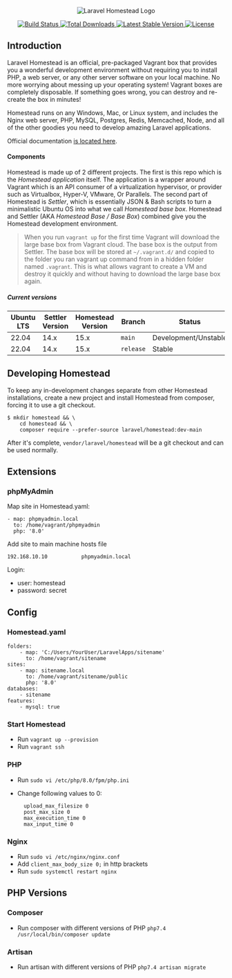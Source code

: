 <p align="center"><img src="/art/logo.svg" alt="Laravel Homestead Logo"></p>

<p align="center">
    <a href="https://github.com/laravel/homestead/actions">
        <img src="https://github.com/laravel/homestead/workflows/tests/badge.svg" alt="Build Status">
    </a>
    <a href="https://packagist.org/packages/laravel/homestead">
        <img src="https://img.shields.io/packagist/dt/laravel/homestead" alt="Total Downloads">
    </a>
    <a href="https://packagist.org/packages/laravel/homestead">
        <img src="https://img.shields.io/packagist/v/laravel/homestead" alt="Latest Stable Version">
    </a>
    <a href="https://packagist.org/packages/laravel/homestead">
        <img src="https://img.shields.io/packagist/l/laravel/homestead" alt="License">
    </a>
</p>

## Introduction

Laravel Homestead is an official, pre-packaged Vagrant box that provides you a wonderful development environment without requiring you to install PHP, a web server, or any other server software on your local machine. No more worrying about messing up your operating system! Vagrant boxes are completely disposable. If something goes wrong, you can destroy and re-create the box in minutes!

Homestead runs on any Windows, Mac, or Linux system, and includes the Nginx web server, PHP, MySQL, Postgres, Redis, Memcached, Node, and all of the other goodies you need to develop amazing Laravel applications.

Official documentation [is located here](https://laravel.com/docs/homestead).

#### Components

Homestead is made up of 2 different projects. The first is this repo which is the *Homestead application* itself. The application is a wrapper around Vagrant which is an API consumer of a virtualization hypervisor, or provider such as Virtualbox, Hyper-V, VMware, Or Parallels. The second part of Homestead is *Settler*, which is essentially JSON & Bash scripts to turn a minimalistic Ubuntu OS into what we call *Homestead base box*. Homestead and Settler (AKA *Homestead Base / Base Box*) combined give you the Homestead development environment.

> When you run `vagrant up` for the first time Vagrant will download the large base box from Vagrant cloud. The base box is the output from Settler. The base box will be stored at `~/.vagrant.d/` and copied to the folder you ran vagrant up command from in a hidden folder named `.vagrant`. This is what allows vagrant to create a VM and destroy it quickly and without having to download the large base box again.

##### Current versions
| Ubuntu LTS | Settler Version | Homestead Version | Branch    | Status               |
|------------|-----------------|-------------------|-----------|----------------------|
| 22.04      | 14.x            | 15.x              | `main`    | Development/Unstable |
| 22.04      | 14.x            | 15.x              | `release` | Stable               |

## Developing Homestead

To keep any in-development changes separate from other Homestead installations, create a new project and install
Homestead from composer, forcing it to use a git checkout.

```
$ mkdir homestead && \
    cd homestead && \
    composer require --prefer-source laravel/homestead:dev-main
```

After it's complete, `vendor/laravel/homestead` will be a git checkout and can be used normally.

## Extensions
### phpMyAdmin
Map site in Homestead.yaml:

    - map: phpmyadmin.local
      to: /home/vagrant/phpmyadmin
      php: '8.0'

Add site to main machine hosts file

	192.168.10.10           phpmyadmin.local

Login:
- user: homestead
- password: secret

## Config
### Homestead.yaml

    folders:
        - map: 'C:/Users/YourUser/LaravelApps/sitename'
          to: /home/vagrant/sitename
    sites:
        - map: sitename.local
          to: /home/vagrant/sitename/public
          php: '8.0'
    databases:
        - sitename
    features:
        - mysql: true

### Start Homestead
- Run `vagrant up --provision`
- Run `vagrant ssh`

### PHP
- Run `sudo vi /etc/php/8.0/fpm/php.ini`
- Change following values to 0:

        upload_max_filesize 0
        post_max_size 0
        max_execution_time 0
        max_input_time 0

### Nginx
- Run `sudo vi /etc/nginx/nginx.conf`
- Add `client_max_body_size 0;` in http brackets
- Run `sudo systemctl restart nginx`

## PHP Versions
### Composer
- Run composer with different versions of PHP `php7.4 /usr/local/bin/composer update`

### Artisan
- Run artisan with different versions of PHP `php7.4 artisan migrate`